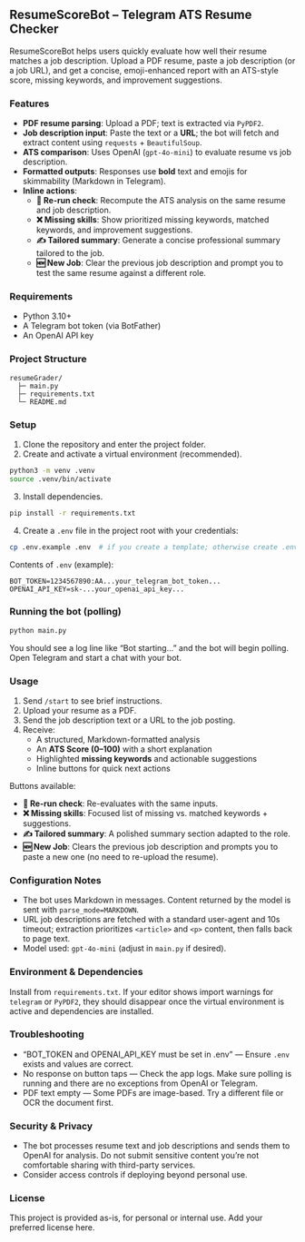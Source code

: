 ## ResumeScoreBot – Telegram ATS Resume Checker

ResumeScoreBot helps users quickly evaluate how well their resume matches a job description. Upload a PDF resume, paste a job description (or a job URL), and get a concise, emoji-enhanced report with an ATS-style score, missing keywords, and improvement suggestions.

### Features
- **PDF resume parsing**: Upload a PDF; text is extracted via `PyPDF2`.
- **Job description input**: Paste the text or a **URL**; the bot will fetch and extract content using `requests` + `BeautifulSoup`.
- **ATS comparison**: Uses OpenAI (`gpt-4o-mini`) to evaluate resume vs job description.
- **Formatted outputs**: Responses use **bold** text and emojis for skimmability (Markdown in Telegram).
- **Inline actions**:
  - **🔄 Re-run check**: Recompute the ATS analysis on the same resume and job description.
  - **❌ Missing skills**: Show prioritized missing keywords, matched keywords, and improvement suggestions.
  - **✍️ Tailored summary**: Generate a concise professional summary tailored to the job.
  - **🆕 New Job**: Clear the previous job description and prompt you to test the same resume against a different role.

### Requirements
- Python 3.10+
- A Telegram bot token (via BotFather)
- An OpenAI API key

### Project Structure
```
resumeGrader/
  ├─ main.py
  ├─ requirements.txt
  └─ README.md
```

### Setup
1. Clone the repository and enter the project folder.
2. Create and activate a virtual environment (recommended).
```bash
python3 -m venv .venv
source .venv/bin/activate
```
3. Install dependencies.
```bash
pip install -r requirements.txt
```
4. Create a `.env` file in the project root with your credentials:
```bash
cp .env.example .env  # if you create a template; otherwise create .env directly
```
Contents of `.env` (example):
```env
BOT_TOKEN=1234567890:AA...your_telegram_bot_token...
OPENAI_API_KEY=sk-...your_openai_api_key...
```

### Running the bot (polling)
```bash
python main.py
```
You should see a log line like “Bot starting...” and the bot will begin polling. Open Telegram and start a chat with your bot.

### Usage
1. Send `/start` to see brief instructions.
2. Upload your resume as a PDF.
3. Send the job description text or a URL to the job posting.
4. Receive:
   - A structured, Markdown-formatted analysis
   - An **ATS Score (0–100)** with a short explanation
   - Highlighted **missing keywords** and actionable suggestions
   - Inline buttons for quick next actions

Buttons available:
- **🔄 Re-run check**: Re-evaluates with the same inputs.
- **❌ Missing skills**: Focused list of missing vs. matched keywords + suggestions.
- **✍️ Tailored summary**: A polished summary section adapted to the role.
- **🆕 New Job**: Clears the previous job description and prompts you to paste a new one (no need to re-upload the resume).

### Configuration Notes
- The bot uses Markdown in messages. Content returned by the model is sent with `parse_mode=MARKDOWN`.
- URL job descriptions are fetched with a standard user-agent and 10s timeout; extraction prioritizes `<article>` and `<p>` content, then falls back to page text.
- Model used: `gpt-4o-mini` (adjust in `main.py` if desired).

### Environment & Dependencies
Install from `requirements.txt`. If your editor shows import warnings for `telegram` or `PyPDF2`, they should disappear once the virtual environment is active and dependencies are installed.

### Troubleshooting
- “BOT_TOKEN and OPENAI_API_KEY must be set in .env” — Ensure `.env` exists and values are correct.
- No response on button taps — Check the app logs. Make sure polling is running and there are no exceptions from OpenAI or Telegram.
- PDF text empty — Some PDFs are image-based. Try a different file or OCR the document first.

### Security & Privacy
- The bot processes resume text and job descriptions and sends them to OpenAI for analysis. Do not submit sensitive content you’re not comfortable sharing with third-party services.
- Consider access controls if deploying beyond personal use.

### License
This project is provided as-is, for personal or internal use. Add your preferred license here.